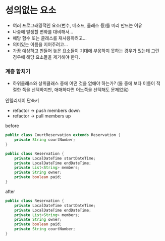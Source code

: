 # 성의없는 요소
- 여러 프로그래밍적인 요소(변수, 메소드, 클래스 등)를 미리 만드는 이유
- 나중에 발생할 변화를 대비해서… 
- 해당 함수 또는 클래스를 재사용하려고… 
- 의미있는 이름을 지어주려고… 
- 가끔 예상하고 만들어 놓은 요소들이 기대에 부응하지 못하는 경우가 있는데 그런 경우에 해당 요소들을 제거해야 한다. 

### 계층 합치기
- 하위클래스와 상위클래스 중에 어떤 것을 없애야 하는가? (둘 중에 보다 이름이 적절한 쪽을 선택하지만, 애매하다면 어느쪽을 선택해도 문제없음)

인텔리제이 단축키
- refactor -> push members down
- refactor -> pull members up

before

```java
public class CourtReservation extends Reservation {
    private String courtNumber;
}

public class Reservation {
    private LocalDateTime startDateTime;
    private LocalDateTime endDateTime;
    private List<String> members;
    private String owner;
    private boolean paid;
}
```

after
  
```java
public class Reservation {
    private LocalDateTime startDateTime;
    private LocalDateTime endDateTime;
    private List<String> members;
    private String owner;
    private boolean paid;
    private String courtNumber;
}
```
